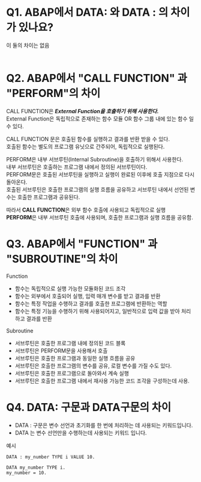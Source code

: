 # Q1. ABAP에서 DATA: 와 DATA : 의 차이가 있나요?
이 둘의 차이는 없음 <BR><BR>

# Q2. ABAP에서 "CALL FUNCTION" 과 "PERFORM"의 차이
CALL FUNCTION은 ***External Function을 호출하기 위해 사용한다.***<br>
External Function은 독립적으로 존재하는 함수 모듈 OR 함수 그룹 내에 있는 함수 일 수 있다.<br>

CALL FUNCTION 문은 호출된 함수를 실행하고 결과를 반환 받을 수 있다.<br>
호출된 함수는 별도의 프로그램 유닛으로 간주되어, 독립적으로 실행된다.<br>

PERFORM은 내부 서브루틴(Internal Subroutine)을 호출하기 위해서 사용한다.<br>
내부 서브루틴은 호출하는 프로그램 내에서 정의된 서브루틴이다.<br>
PERFORM문은 호출된 서브루틴을 실행하고 실행이 완료된 이후에 호출 지점으로 다시 돌아온다.<br>
호출된 서브루틴은 호출한 프로그램의 실행 흐름을 공유하고 서브루틴 내에서 선언된 변수는 호출한 프로그램과 공유된다.<br>

따라서 **CALL FUNCTION**은 외부 함수 호출에 사용되고 독립적으로 실행<br>
**PERFORM**은 내부 서브루틴 호출에 사용되며, 호출한 프로그램과 실행 흐름을 공유함.

# Q3. ABAP에서 "FUNCTION" 과 "SUBROUTINE"의 차이
Function
- 함수는 독립적으로 실행 가능한 모듈화된 코드 조각
- 함수는 외부에서 호출되어 실행, 입력 매개 변수를 받고 결과를 반환
- 함수는 특정 작업을 수행하고 결과를 호출한 프로그램에 반환하는 역할
- 함수는 특정 기능을 수행하기 위해 사용되어지고, 일반적으로 입력 값을 받아 처리하고 결과를 반환

Subroutine
- 서브루틴은 호출한 프로그램 내에 정의된 코드 블록
- 서브루틴은 PERFORM문을 사용해서 호출
- 서브루틴은 호출한 프로그램과 동일한 실행 흐름을 공유
- 서브루틴은 호출한 프로그램의 변수를 공유, 로컬 변수를 가질 수도 있다.
- 서브루틴은 호출한 프로그램으로 돌아와서 계속 실행
- 서브루틴은 호출한 프로그램 내에서 재사용 가능한 코드 조각을 구성하는데 사용.


# Q4. DATA: 구문과 DATA구문의 차이
- DATA : 구문은 변수 선언과 초기화를 한 번에 처리하는 데 사용되는 키워드입니다.
- DATA 는 변수 선언만을 수행하는데 사용되는 키워드 입니다.

예시
```ABAP
DATA : my_number TYPE i VALUE 10.

DATA my_number TYPE i.
my_number = 10.
```